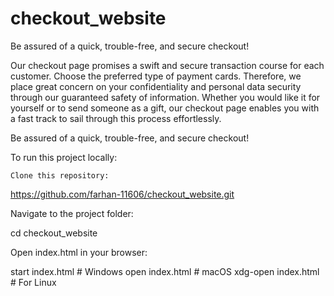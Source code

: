# checkout_website
Be assured of a quick, trouble-free, and secure checkout!



Our checkout page promises a swift and secure transaction course for each customer. Choose the preferred type of payment cards. Therefore, we place great concern on your confidentiality and personal data security through our guaranteed safety of information. Whether you would like it for yourself or to send someone as a gift, our checkout page enables you with a fast track to sail through this process effortlessly.

Be assured of a quick, trouble-free, and secure checkout!



To run this project locally:

    Clone this repository:

https://github.com/farhan-11606/checkout_website.git


Navigate to the project folder:

cd checkout_website

Open index.html in your browser:

start index.html # Windows
open index.html  # macOS
xdg-open index.html # For Linux

